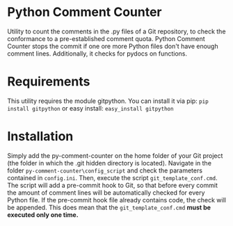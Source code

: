 # Python Comment Counter
Utility to count the comments in the .py files of a Git repository, to check the conformance to a pre-established comment quota.
Python Comment Counter stops the commit if one ore more Python files don't have enough comment lines. Additionally, it checks for pydocs on functions.

# Requirements
This utility requires the module gitpython. You can install it via pip:
`pip install gitpython`
or easy install:
`easy_install gitpython`

# Installation
Simply add the py-comment-counter on the home folder of your Git project (the folder in which the .git hidden directory is located). Navigate in the folder `py-comment-counter\config_script` and check the parameters contained in `config.ini`. Then, execute the script `git_template_conf.cmd`. The script will add a pre-commit hook to Git, so that before every commit the amount of comment lines will be automatically checked for every Python file.
If the pre-commit hook file already contains code, the check will be appended. This does mean that the `git_template_conf.cmd` **must be executed only one time.**